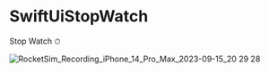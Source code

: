 # SwiftUiStopWatch
Stop Watch ⏱

![RocketSim_Recording_iPhone_14_Pro_Max_2023-09-15_20 29 28](https://github.com/Siam300/SwiftUiStopWatch/assets/89306483/024a1f2e-6a49-4608-bfce-6c9660def2e3)
